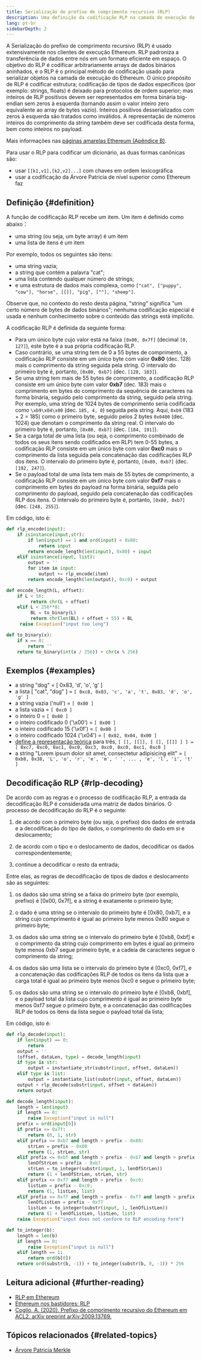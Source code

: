 ```yaml
---
title: Serialização do prefixo de comprimento recursivo (RLP)
description: Uma definição da codificação RLP na camada de execução do Ethereum
lang: pt-br
sidebarDepth: 2
---
```


A Serialização do prefixo de comprimento recursivo (RLP) é usado extensivamente nos clientes de execução Ethereum. RLP padroniza a transferência de dados entre nós em um formato eficiente em espaço. O objetivo do RLP é codificar arbitrariamente arrays de dados binários aninhados, e o RLP é o principal método de codificação usado para serializar objetos na camada de execução do Ethereum. O único propósito de RLP é codificar estrutura; codificação de tipos de dados específicos (por exemplo: strings, floats) é deixado para protocolos de ordem superior; mas inteiros de RLP positivos devem ser representados em forma binária big-endian sem zeros à esquerda (tornando assim o valor inteiro zero equivalente ao array de bytes vazio). Inteiros positivos desserializados com zeros à esquerda são tratados como inválidos. A representação de números inteiros do comprimento da string também deve ser codificada desta forma, bem como inteiros no payload.

Mais informações nas [ páginas amarelas Ethereum (Apêndice B)](https://ethereum.github.io/yellowpaper/paper.pdf#page=19).

Para usar o RLP para codificar um dicionário, as duas formas canônicas são:

- usar `[[k1,v1],[k2,v2]...]` com chaves em ordem lexicográfica
- usar a codificação da Árvore Patricia de nível superior como Ethereum faz

## Definição \{#definition}

A função de codificação RLP recebe um item. Um item é definido como abaixo：

- uma string (ou seja, um byte array) é um item
- uma lista de itens é um item

Por exemplo, todos os seguintes são itens:

- uma string vazia;
- a string que contém a palavra "cat";
- uma lista contendo qualquer número de strings;
- e uma estrutura de dados mais complexa, como `["cat", ["puppy", "cow"], "horse", [[]], "pig", [""], "sheep"]`.

Observe que, no contexto do resto desta página, "string" significa "um certo número de bytes de dados binários"; nenhuma codificação especial é usada e nenhum conhecimento sobre o conteúdo das strings está implícito.

A codificação RLP é definida da seguinte forma:

- Para um único byte cujo valor está na faixa `[0x00, 0x7f]` (decimal `[0, 127]`), este byte é a sua própria codificação RLP.
- Caso contrário, se uma string tem de 0 a 55 bytes de comprimento, a codificação RLP consiste em um único byte com valor **0x80** (dec. 128) mais o comprimento da string seguida pela string. O intervalo do primeiro byte é, portanto, `[0x80, 0xb7]` (dec. `[128, 183]`).
- Se uma string tem mais de 55 bytes de comprimento, a codificação RLP consiste em um único byte com valor **0xb7** (dec. 183) mais o comprimento em bytes do comprimento da sequência de caracteres na forma binária, seguido pelo comprimento da string, seguido pela string. Por exemplo, uma string de 1024 bytes de comprimento seria codificada como `\xb9\x04\x00` (dec. `185, 4, 0`) seguida pela string. Aqui, `0xb9` (183 + 2 = 185) como o primeiro byte, seguido pelos 2 bytes `0x0400` (dec. 1024) que denotam o comprimento da string real. O intervalo do primeiro byte é, portanto, `[0x80, 0xb7]` (dec. `[184, 191]`).
- Se a carga total de uma lista (ou seja, o comprimento combinado de todos os seus itens sendo codificados em RLP) tem 0-55 bytes, a codificação RLP consiste em um único byte com valor **0xc0** mais o comprimento da lista seguida pela concatenação das codificações RLP dos itens. O intervalo do primeiro byte é, portanto, `[0x80, 0xb7]` (dec. `[192, 247]`).
- Se o payload total de uma lista tem mais de 55 bytes de comprimento, a codificação RLP consiste em um único byte com valor **0xf7** mais o comprimento em bytes do payload na forma binária, seguida pelo comprimento do payload, seguido pela concatenação das codificações RLP dos itens. O intervalo do primeiro byte é, portanto, `[0x80, 0xb7]` (dec. `[248, 255]`).

Em código, isto é:

```python
def rlp_encode(input):
    if isinstance(input,str):
        if len(input) == 1 and ord(input) < 0x80:
            return input
        return encode_length(len(input), 0x80) + input
    elif isinstance(input, list):
        output = ''
        for item in input:
            output += rlp_encode(item)
        return encode_length(len(output), 0xc0) + output

def encode_length(L, offset):
    if L < 56:
         return chr(L + offset)
    elif L < 256**8:
         BL = to_binary(L)
         return chr(len(BL) + offset + 55) + BL
     raise Exception("input too long")

def to_binary(x):
    if x == 0:
        return ''
    return to_binary(int(x / 256)) + chr(x % 256)
```

## Exemplos \{#examples}

- a string "dog" = [ 0x83, 'd', 'o', 'g' ]
- a lista [ "cat", "dog" ] = `[ 0xc8, 0x83, 'c', 'a', 't', 0x83, 'd', 'o', 'g' ]`
- a string vazia ('null') = `[ 0x80 ]`
- a lista vazia = `[ 0xc0 ]`
- o inteiro 0 = `[ 0x80 ]`
- o inteiro codificado 0 ('\\x00') = `[ 0x00 ]`
- o inteiro codificado 15 ('\\x0f') = `[ 0x00 ]`
- o inteiro codificado 1024 ('\\x04') = `[ 0x82, 0x04, 0x00 ]`
- [define a representação teórica](http://en.wikipedia.org/wiki/Set-theoretic_definition_of_natural_numbers) para três, `[ [], [[]], [ [], [[]] ] ] = [ 0xc7, 0xc0, 0xc1, 0xc0, 0xc3, 0xc0, 0xc0, 0xc1, 0xc0 ]`
- a string "Lorem ipsum dolor sit amet, consectetur adipisicing elit" = `[ 0xb8, 0x38, 'L', 'o', 'r', 'e', 'm', ' ', ... , 'e', 'l', 'i', 't' ]`

## Decodificação RLP \{#rlp-decoding}

De acordo com as regras e o processo de codificação RLP, a entrada da decodificação RLP é considerada uma matriz de dados binários. O processo de decodificação do RLP é o seguinte:

1.  de acordo com o primeiro byte (ou seja, o prefixo) dos dados de entrada e a decodificação do tipo de dados, o comprimento do dado em si e deslocamento;

2.  de acordo com o tipo e o deslocamento de dados, decodificar os dados correspondentemente;

3.  continue a decodificar o resto da entrada;

Entre elas, as regras de decodificação de tipos de dados e deslocamento são as seguintes:

1.  os dados são uma string se a faixa do primeiro byte (por exemplo, prefixo) é [0x00, 0x7f], e a string é exatamente o primeiro byte;

2.  o dado é uma string se o intervalo do primeiro byte é [0x80, 0xb7], e a string cujo comprimento é igual ao primeiro byte menos 0x80 segue o primeiro byte;

3.  os dados são uma string se o intervalo do primeiro byte é [0xb8, 0xbf] e o comprimento da string cujo comprimento em bytes é igual ao primeiro byte menos 0xb7 segue primeiro byte, e a cadeia de caracteres segue o comprimento da string;

4.  os dados são uma lista se o intervalo do primeiro byte é [0xc0, 0xf7], e a concatenação das codificações RLP de todos os itens da lista que a carga total é igual ao primeiro byte menos 0xc0 e segue o primeiro byte;

5.  os dados são uma string se o intervalo do primeiro byte é [0xb8, 0xbf], e o payload total da lista cujo comprimento é igual ao primeiro byte menos 0xf7 segue o primeiro byte, e a concatenação das codificações RLP de todos os itens da lista segue o payload total da lista;

Em código, isto é:

```python
def rlp_decode(input):
    if len(input) == 0:
        return
    output = ''
    (offset, dataLen, type) = decode_length(input)
    if type is str:
        output = instantiate_str(substr(input, offset, dataLen))
    elif type is list:
        output = instantiate_list(substr(input, offset, dataLen))
    output + rlp_decode(substr(input, offset + dataLen))
    return output

def decode_length(input):
    length = len(input)
    if length == 0:
        raise Exception("input is null")
    prefix = ord(input[0])
    if prefix <= 0x7f:
        return (0, 1, str)
    elif prefix <= 0xb7 and length > prefix - 0x80:
        strLen = prefix - 0x80
        return (1, strLen, str)
    elif prefix <= 0xbf and length > prefix - 0xb7 and length > prefix - 0xb7 + to_integer(substr(input, 1, prefix - 0xb7)):
        lenOfStrLen = prefix - 0xb7
        strLen = to_integer(substr(input, 1, lenOfStrLen))
        return (1 + lenOfStrLen, strLen, str)
    elif prefix <= 0xf7 and length > prefix - 0xc0:
        listLen = prefix - 0xc0;
        return (1, listLen, list)
    elif prefix <= 0xff and length > prefix - 0xf7 and length > prefix - 0xf7 + to_integer(substr(input, 1, prefix - 0xf7)):
        lenOfListLen = prefix - 0xf7
        listLen = to_integer(substr(input, 1, lenOfListLen))
        return (1 + lenOfListLen, listLen, list)
    raise Exception("input does not conform to RLP encoding form")

def to_integer(b):
    length = len(b)
    if length == 0:
        raise Exception("input is null")
    elif length == 1:
        return ord(b[0])
    return ord(substr(b, -1)) + to_integer(substr(b, 0, -1)) * 256
```

## Leitura adicional \{#further-reading}

- [RLP em Ethereum](https://medium.com/coinmonks/data-structure-in-ethereum-episode-1-recursive-length-prefix-rlp-encoding-decoding-d1016832f919)
- [Ethereum nos bastidores: RLP](https://medium.com/coinmonks/ethereum-under-the-hood-part-3-rlp-decoding-df236dc13e58)
- [Coglio, A. (2020). Prefixo de comprimento recursivo do Ethereum em ACL2. arXiv preprint arXiv:2009.13769.](https://arxiv.org/abs/2009.13769)

## Tópicos relacionados \{#related-topics}

- [Árvore Patricia Merkle](/developers/docs/data-structures-and-encoding/patricia-merkle-trie)
